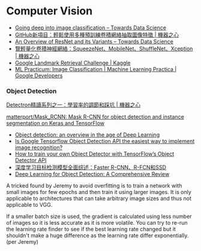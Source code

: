 # Computer Vision

* [Going deep into image classification – Towards Data Science](https://towardsdatascience.com/an-overview-of-image-classification-networks-3fb4ff6fa61b)
* [GitHub新項目：輕鬆使用多種預訓練卷積網絡抽取圖像特徵 \| 機器之心](https://www.jiqizhixin.com/articles/2018-04-16-3)
* [An Overview of ResNet and its Variants – Towards Data Science](https://towardsdatascience.com/an-overview-of-resnet-and-its-variants-5281e2f56035)
* [覽輕量化卷積神經網絡：SqueezeNet、MobileNet、ShuffleNet、Xception \| 機器之心](https://www.jiqizhixin.com/articles/2018-01-08-6)
* [Google Landmark Retrieval Challenge \| Kaggle](https://www.kaggle.com/c/landmark-retrieval-challenge/discussion/57855)
* [ML Practicum: Image Classification  \|  Machine Learning Practica  \|  Google Developers](https://developers.google.com/machine-learning/practica/image-classification/)

### Object Detection

[Detectron精讀系列之一：學習率的調節和踩坑 \| 機器之心](https://www.jiqizhixin.com/articles/Detectron)

[matterport/Mask\_RCNN: Mask R-CNN for object detection and instance segmentation on Keras and TensorFlow](https://github.com/matterport/Mask_RCNN)



* [Object detection: an overview in the age of Deep Learning](https://tryolabs.com/blog/2017/08/30/object-detection-an-overview-in-the-age-of-deep-learning/)
* [Is Google Tensorflow Object Detection API the easiest way to implement image recognition?](https://medium.com/towards-data-science/is-google-tensorflow-object-detection-api-the-easiest-way-to-implement-image-recognition-a8bd1f500ea0)
* [How to train your own Object Detector with TensorFlow’s Object Detector API](https://medium.com/towards-data-science/how-to-train-your-own-object-detector-with-tensorflows-object-detector-api-bec72ecfe1d9)
* [深度学习目标检测模型全面综述：Faster R-CNN、R-FCN和SSD](https://www.jiqizhixin.com/articles/2017-09-18-7)
* [Deep Learning for Object Detection: A Comprehensive Review](https://medium.com/towards-data-science/deep-learning-for-object-detection-a-comprehensive-review-73930816d8d9)

A tricked found by Jeremy to avoid overfitting is to train a network with small images for few epochs and then train it using larger images. It is only applicable to architectures that can take arbitrary image sizes and thus not applicable to VGG.

If a smaller batch size is used, the gradient is calculated using less number of images so it is less accurate as it is more volatile. You can try to re-run the learning rate finder to see if the best learning rate changed but it shouldn't make a huge difference as the learning rate differ exponentially. \(per Jeremy\)

